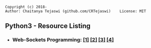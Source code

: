     Copyright (c) 2018-
    Author: Chaitanya Tejaswi (github.com/CRTejaswi)    License: MIT

## Python3 - Resource Listing

- ### Web-Sockets Programming: [[1]][W01] [[2]][W02] [[3]][W03] [[4]][W04]


[W01]: https://www.tutorialspoint.com/python3/python_networking.htm
[W02]: https://realpython.com/python-sockets/
[W03]: https://docs.python.org/3/howto/sockets.html
[W04]: https://pymotw.com/3/socket/tcp.html